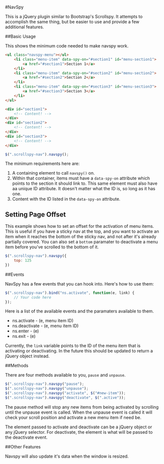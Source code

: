 #NavSpy

This is a jQuery plugin similar to Bootstrap's Scrollspy.  It attempts to accomplish the same thing, but be easier to use and provide a few additional features.

##Basic Usage

This shows the minimum code needed to make navspy work.

```html
<ul class="navspy-menu"></ul>
    <li class="menu-item" data-spy-on="#section1" id="menu-section1">
        <a href="#section1">Section 1</a>
    </li>
    <li class="menu-item" data-spy-on="#section2" id="menu-section2">
        <a href="#section2">Section 2</a>
    </li>
    <li class="menu-item" data-spy-on="#section3" id="menu-section3">
        <a href="#section3">Section 3</a>
    </li>
</ul>

<div id="section1">
    <!-- Content! -->    		
</div>
<div id="section2">
    <!-- Content! -->        	
</div>
<div id="section3">
    <!-- Content! -->        	
</div>
```

```js
$(".scrollspy-nav").navspy();
```

The minimum requirements here are:
1. A containing element to call `navspy()` on.
2. Within that container, items must have a `data-spy-on` attribute which points to the section it should link to.  This same element must also have aa unique ID attribute.  It doesn't matter what the ID is, so long as it has one.
3. Content with the ID listed in the `data-spy-on` attribute.

## Setting Page Offset

This example shows how to set an offset for the activation of menu items.  This is useful if you have a sticky nav at the top, and you want to activate an item when it reaches the bottom of the sticky nav, and not after it's already partially covered.  You can also set a `bottom` paramater to deactivate a menu item before you've scrolled to the bottom of it.

```js
$(".scrollspy-nav").navspy({
	top: 125	
})
```

##Events

NavSpy has a few events that you can hook into. Here's how to use them:

```js
$(".scrollspy-nav").bind("ns.activate", function(e, link) {
	// Your code here
});
```

Here is a list of the available events and the paramaters available to them.

- ns.activate - (e, menu item ID)
- ns.deactivate - (e, menu item ID)
- ns.enter - (e)
- ns.exit - (e)

Currently, the `link` variable points to the ID of the menu item that is activating or deactivating.  In the future this should be updated to return a jQuery object instead.

##Methods

There are four methods available to you, `pause` and `unpause`.

```js
$(".scrollspy-nav").navspy("pause");
$(".scrollspy-nav").navspy("unpause");
$(".scrollspy-nav").navspy("activate", $("#new-item"));
$(".scrollspy-nav").navspy("deactivate", $(".active"));
```

The pause method will stop any new items from being activated by scrolling until the unpause event is called.  When the unpause event is called it will check your scroll position and activate a new menu item if need be.

The element passed to activate and deactivate can be a jQuery object or any jQuery selector.  For deactivate, the element is what will be passed to the deactivate event.

##Other Features

Navspy will also update it's data when the window is resized.

